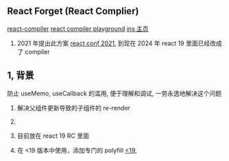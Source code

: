## React Forget (React Complier)

[react-compiler](https://juejin.cn/post/7372523264067043337?searchId=2024071515284169F4A8C2D23A47D9F208)
[react compiler playground](https://playground.react.dev/)
[ins 主页](https://www.instagram.com/zuck/?hl=en)

1. 2021 年提出此方案 [react conf 2021](), 到现在 2024 年 react 19 里面已经改成了 compiler

## 1, 背景

防止 useMemo, useCallback 的滥用, 便于理解和调试, 一劳永逸地解决这个问题

1. 解决父组件更新导致的子组件的 re-render
2.

3. 目前放在 react 19 RC 里面
4. 在 <19 版本中使用，添加专门的 polyfill [<19]('https://github.com/reactwg/react-compiler/discussions/6'),
